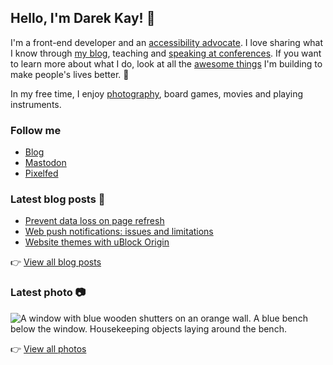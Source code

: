 ## Hello, I'm Darek Kay! 👋

I'm a front-end developer and an [accessibility advocate](https://darekkay.com/tags/accessibility/). I love sharing what I know through [my blog](https://darekkay.com/), teaching and [speaking at conferences](https://github.com/darekkay/presentations). If you want to learn more about what I do, look at all the [awesome things](https://darekkay.com/projects/) I'm building to make people's lives better. 💖

In my free time, I enjoy [photography](https://photos.darekkay.com/), board games, movies and playing instruments.

### Follow me

- [Blog](https://darekkay.com/)
- [Mastodon](https://fosstodon.org/@darekkay)
- [Pixelfed](https://pixelfed.social/i/web/profile/425185433823763122)

### Latest blog posts 📖

<!-- @begin-blog-posts -->

- [Prevent data loss on page refresh](https://darekkay.com/blog/preserve-form-values/)
- [Web push notifications: issues and limitations](https://darekkay.com/blog/web-push-notifications-issues/)
- [Website themes with uBlock Origin](https://darekkay.com/blog/ublock-website-themes/)

<!-- @end-blog-posts -->

👉️ [View all blog posts](https://darekkay.com/blog/)

### Latest photo 📷️

<!-- @begin-photo -->

<img src='https://photos.darekkay.com/photo/0080/0080-small.webp' alt='A window with blue wooden shutters on an orange wall. A blue bench below the window. Housekeeping objects laying around the bench.' />

<!-- @end-photo -->

👉️ [View all photos](https://darekkay.com/projects/)
